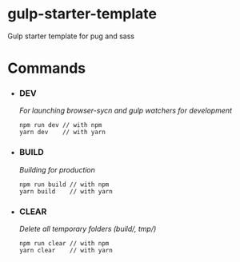 # gulp-starter-template
Gulp starter template for pug and sass

# Commands
- ### DEV
    *For launching browser-sycn and gulp watchers for development*
    ``` 
    npm run dev // with npm
    yarn dev    // with yarn
    ```
- ### BUILD
    *Building for production*
    ``` 
    npm run build // with npm
    yarn build    // with yarn
    ```
- ### CLEAR
    *Delete all temporary folders (build/, tmp/)*
    ``` 
    npm run clear // with npm
    yarn clear    // with yarn
    ```